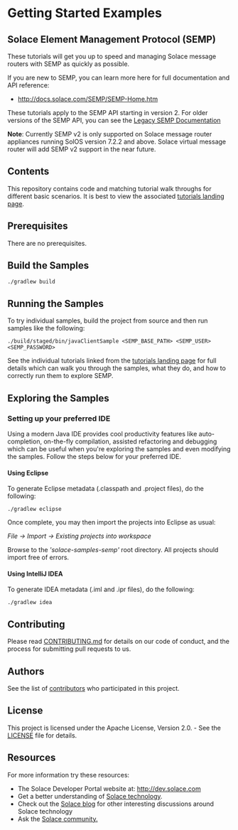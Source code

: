 # Getting Started Examples
## Solace Element Management Protocol (SEMP)

These tutorials will get you up to speed and managing Solace message routers with SEMP as quickly as possible. 

If you are new to SEMP, you can learn more here for full documentation and API reference:

* http://docs.solace.com/SEMP/SEMP-Home.htm

These tutorials apply to the SEMP API starting in version 2. For older versions of the SEMP API, you can see the [Legacy SEMP Documentation](http://docs.solace.com/SEMP/Using-Legacy-SEMP.htm)

**Note**: Currently SEMP v2 is only supported on Solace message router appliances running SolOS version 7.2.2 and above. Solace virtual message router will add SEMP v2 support in the near future.

## Contents

This repository contains code and matching tutorial walk throughs for different basic scenarios. It is best to view the associated [tutorials landing page](https://solacesamples.github.io/solace-samples-semp/).

## Prerequisites

There are no prerequisites. 

## Build the Samples

    ./gradlew build

## Running the Samples

To try individual samples, build the project from source and then run samples like the following:

    ./build/staged/bin/javaClientSample <SEMP_BASE_PATH> <SEMP_USER> <SEMP_PASSWORD>

See the individual tutorials linked from the [tutorials landing page](https://solacesamples.github.io/solace-samples-semp/) for full details which can walk you through the samples, what they do, and how to correctly run them to explore SEMP.

## Exploring the Samples

### Setting up your preferred IDE

Using a modern Java IDE provides cool productivity features like auto-completion, on-the-fly compilation, assisted refactoring and debugging which can be useful when you're exploring the samples and even modifying the samples. Follow the steps below for your preferred IDE.

#### Using Eclipse

To generate Eclipse metadata (.classpath and .project files), do the following:

    ./gradlew eclipse

Once complete, you may then import the projects into Eclipse as usual:

 *File -> Import -> Existing projects into workspace*

Browse to the *'solace-samples-semp'* root directory. All projects should import
free of errors.

#### Using IntelliJ IDEA

To generate IDEA metadata (.iml and .ipr files), do the following:

    ./gradlew idea

## Contributing

Please read [CONTRIBUTING.md](CONTRIBUTING.md) for details on our code of conduct, and the process for submitting pull requests to us.

## Authors

See the list of [contributors](https://github.com/SolaceSamples/solace-samples-semp/contributors) who participated in this project.

## License

This project is licensed under the Apache License, Version 2.0. - See the [LICENSE](LICENSE) file for details.

## Resources

For more information try these resources:

- The Solace Developer Portal website at: http://dev.solace.com
- Get a better understanding of [Solace technology](http://dev.solace.com/tech/).
- Check out the [Solace blog](http://dev.solace.com/blog/) for other interesting discussions around Solace technology
- Ask the [Solace community.](http://dev.solace.com/community/)
